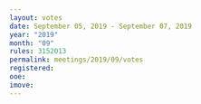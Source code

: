```yaml
---
layout: votes
date: September 05, 2019 - September 07, 2019
year: "2019"
month: "09"
rules: 3152013
permalink: meetings/2019/09/votes
registered: 
ooe: 
imove: 
---
```


